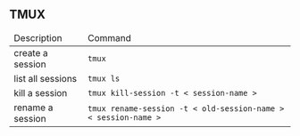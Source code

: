 
TMUX
-----------
<table>
  <thead>
    <td>Description</td>
    <td>Command</td>
  </thead>
  <tr>
    <td>create a session</td>
    <td><code>tmux</code></td>
  </tr>
  <tr>
    <td>list all sessions</td>
    <td><code>tmux ls</code></td>
  </tr>
  <tr>
    <td>kill a session</td>
    <td><code>tmux kill-session -t &lt; session-name &gt;</code></td>
  </tr>
  <tr>
    <td>rename a session</td>
    <td><code>tmux rename-session -t &lt; old-session-name &gt; &lt; session-name &gt; </code></td>
  </tr>
</table>
